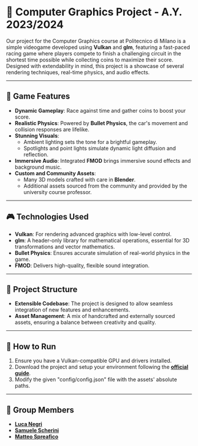 # 🚗 Computer Graphics Project - A.Y. 2023/2024

Our project for the Computer Graphics course at Politecnico di Milano is a simple videogame developed using **Vulkan** and **glm**, featuring a fast-paced racing game where players compete to finish a challenging circuit in the shortest time possible while collecting coins to maximize their score. Designed with extendability in mind, this project is a showcase of several rendering techniques, real-time physics, and audio effects.

---

## 🏁 **Game Features**

- **Dynamic Gameplay**: Race against time and gather coins to boost your score.
- **Realistic Physics**: Powered by **Bullet Physics**, the car's movement and collision responses are lifelike.
- **Stunning Visuals**: 
  - Ambient lighting sets the tone for a brightful gameplay.
  - Spotlights and point lights simulate dynamic light diffusion and reflection.
- **Immersive Audio**: Integrated **FMOD** brings immersive sound effects and background music.
- **Custom and Community Assets**:
  - Many 3D models crafted with care in **Blender**.
  - Additional assets sourced from the community and provided by the university course professor.

---

## 🎮 **Technologies Used**

- **Vulkan**: For rendering advanced graphics with low-level control.
- **glm**: A header-only library for mathematical operations, essential for 3D transformations and vector mathematics.
- **Bullet Physics**: Ensures accurate simulation of real-world physics in the game.
- **FMOD**: Delivers high-quality, flexible sound integration.

---

## 📂 **Project Structure**

- **Extensible Codebase**: The project is designed to allow seamless integration of new features and enhancements.
- **Asset Management**: A mix of handcrafted and externally sourced assets, ensuring a balance between creativity and quality.

---

## 🚀 **How to Run**

1. Ensure you have a Vulkan-compatible GPU and drivers installed.
2. Download the project and setup your environment following the [__official guide__](https://vulkan-tutorial.com/Development_environment).
3. Modify the given "config/config.json" file with the assets' absolute paths.

---

## 👥 **Group Members**

- [__Luca Negri__](https://github.com/luca9negri)
- [__Samuele Scherini__](https://github.com/ScheriniSamuele)
- [__Matteo Spreafico__](https://github.com/MattBlue00)
